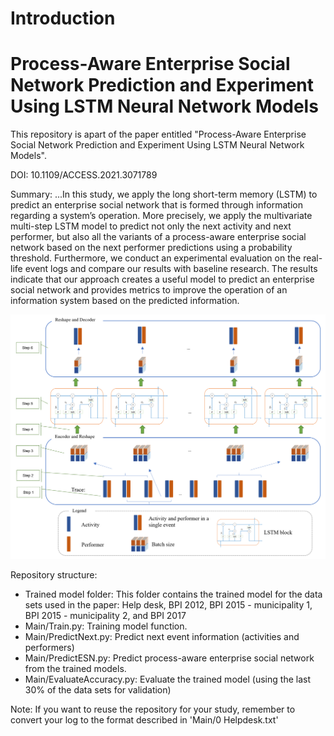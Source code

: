# **Introduction**
# Process-Aware Enterprise Social Network Prediction and Experiment Using LSTM Neural Network Models
This repository is apart of the paper entitled "Process-Aware Enterprise Social Network Prediction and Experiment Using LSTM Neural Network Models".

DOI: 10.1109/ACCESS.2021.3071789

Summary:
...In this study, we apply the long short-term memory (LSTM) to predict an enterprise social network that is formed through information regarding a system’s operation. More precisely, we apply the multivariate multi-step LSTM model to predict not only the next activity and next performer, but also all the variants of a process-aware enterprise social network based on the next performer predictions using a probability threshold. Furthermore, we conduct an experimental evaluation on the real-life event logs and compare our results with baseline research. The results indicate that our approach creates a useful model to predict an enterprise social network and provides metrics to improve the operation of an information system based on the predicted information.


![The proposed LSTM architecture for predicting next activity and next performer](./propose_lstm_architecture.png)


Repository structure:
- Trained model folder: This folder contains the trained model for the data sets used in the paper: Help desk, BPI 2012, BPI 2015 - municipality 1, BPI 2015 - municipality 2, and BPI 2017
- Main/Train.py: Training model function.
- Main/PredictNext.py: Predict next event information (activities and performers)
- Main/PredictESN.py: Predict process-aware enterprise social network from the trained models.
- Main/EvaluateAccuracy.py: Evaluate the trained model (using the last 30% of the data sets for validation)



Note: If you want to reuse the repository for your study, remember to convert your log to the format described in 'Main/0 Helpdesk.txt'
